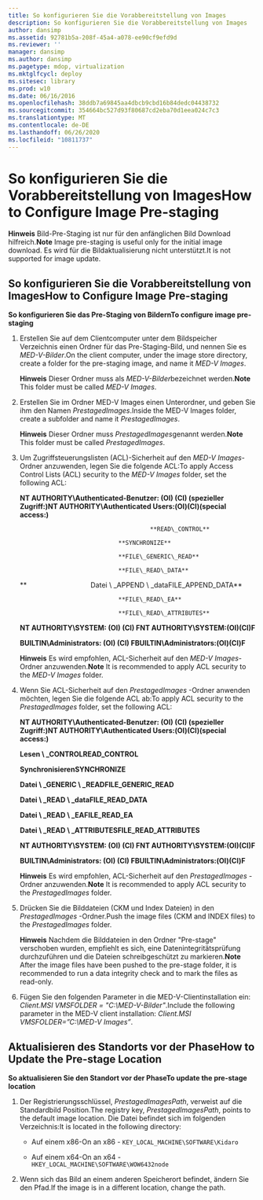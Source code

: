 ```yaml
---
title: So konfigurieren Sie die Vorabbereitstellung von Images
description: So konfigurieren Sie die Vorabbereitstellung von Images
author: dansimp
ms.assetid: 92781b5a-208f-45a4-a078-ee90cf9efd9d
ms.reviewer: ''
manager: dansimp
ms.author: dansimp
ms.pagetype: mdop, virtualization
ms.mktglfcycl: deploy
ms.sitesec: library
ms.prod: w10
ms.date: 06/16/2016
ms.openlocfilehash: 38ddb7a69845aa4dbcb9cbd16b84dedc04438732
ms.sourcegitcommit: 354664bc527d93f80687cd2eba70d1eea024c7c3
ms.translationtype: MT
ms.contentlocale: de-DE
ms.lasthandoff: 06/26/2020
ms.locfileid: "10811737"
---
```

# <span data-ttu-id="89658-103">So konfigurieren Sie die Vorabbereitstellung von Images</span><span class="sxs-lookup"><span data-stu-id="89658-103">How to Configure Image Pre-staging</span></span>


<span data-ttu-id="89658-104">**Hinweis**  Bild-Pre-Staging ist nur für den anfänglichen Bild Download hilfreich.</span><span class="sxs-lookup"><span data-stu-id="89658-104">**Note** Image pre-staging is useful only for the initial image download.</span></span> <span data-ttu-id="89658-105">Es wird für die Bildaktualisierung nicht unterstützt.</span><span class="sxs-lookup"><span data-stu-id="89658-105">It is not supported for image update.</span></span>

 

## <span data-ttu-id="89658-106">So konfigurieren Sie die Vorabbereitstellung von Images</span><span class="sxs-lookup"><span data-stu-id="89658-106">How to Configure Image Pre-staging</span></span>


**<span data-ttu-id="89658-107">So konfigurieren Sie das Pre-Staging von Bildern</span><span class="sxs-lookup"><span data-stu-id="89658-107">To configure image pre-staging</span></span>**

1.  <span data-ttu-id="89658-108">Erstellen Sie auf dem Clientcomputer unter dem Bildspeicher Verzeichnis einen Ordner für das Pre-Staging-Bild, und nennen Sie es *MED-V-Bilder*.</span><span class="sxs-lookup"><span data-stu-id="89658-108">On the client computer, under the image store directory, create a folder for the pre-staging image, and name it *MED-V Images*.</span></span>

    <span data-ttu-id="89658-109">**Hinweis**  Dieser Ordner muss als *MED-V-Bilder*bezeichnet werden.</span><span class="sxs-lookup"><span data-stu-id="89658-109">**Note** This folder must be called *MED-V Images*.</span></span>

     

2.  <span data-ttu-id="89658-110">Erstellen Sie im Ordner MED-V Images einen Unterordner, und geben Sie ihm den Namen *PrestagedImages*.</span><span class="sxs-lookup"><span data-stu-id="89658-110">Inside the MED-V Images folder, create a subfolder and name it *PrestagedImages*.</span></span>

    <span data-ttu-id="89658-111">**Hinweis**  Dieser Ordner muss *PrestagedImages*genannt werden.</span><span class="sxs-lookup"><span data-stu-id="89658-111">**Note** This folder must be called *PrestagedImages*.</span></span>

     

3.  <span data-ttu-id="89658-112">Um Zugriffsteuerungslisten (ACL)-Sicherheit auf den *MED-V Images-* Ordner anzuwenden, legen Sie die folgende ACL:</span><span class="sxs-lookup"><span data-stu-id="89658-112">To apply Access Control Lists (ACL) security to the *MED-V Images* folder, set the following ACL:</span></span>

    **<span data-ttu-id="89658-113">NT AUTHORITY\\Authenticated-Benutzer: (OI) (CI) (spezieller Zugriff:)</span><span class="sxs-lookup"><span data-stu-id="89658-113">NT AUTHORITY\\Authenticated Users:(OI)(CI)(special access:)</span></span>**

                                             **READ\_CONTROL**

                                    **SYNCHRONIZE**

                                    **FILE\_GENERIC\_READ**

                                    **FILE\_READ\_DATA**

    **                                 <span data-ttu-id="89658-114">Datei \ _APPEND \ _data</span><span class="sxs-lookup"><span data-stu-id="89658-114">FILE\_APPEND\_DATA</span></span>**

                                    **FILE\_READ\_EA**

                                    **FILE\_READ\_ATTRIBUTES**

    **<span data-ttu-id="89658-115">NT AUTHORITY\\SYSTEM: (OI) (CI) F</span><span class="sxs-lookup"><span data-stu-id="89658-115">NT AUTHORITY\\SYSTEM:(OI)(CI)F</span></span>**

    **<span data-ttu-id="89658-116">BUILTIN\\Administrators: (OI) (CI) F</span><span class="sxs-lookup"><span data-stu-id="89658-116">BUILTIN\\Administrators:(OI)(CI)F</span></span>**

    <span data-ttu-id="89658-117">**Hinweis**  Es wird empfohlen, ACL-Sicherheit auf den *MED-V Images-* Ordner anzuwenden.</span><span class="sxs-lookup"><span data-stu-id="89658-117">**Note** It is recommended to apply ACL security to the *MED-V Images* folder.</span></span>

     

4.  <span data-ttu-id="89658-118">Wenn Sie ACL-Sicherheit auf den *PrestagedImages* -Ordner anwenden möchten, legen Sie die folgende ACL ab:</span><span class="sxs-lookup"><span data-stu-id="89658-118">To apply ACL security to the *PrestagedImages* folder, set the following ACL:</span></span>

    **<span data-ttu-id="89658-119">NT AUTHORITY\\Authenticated-Benutzer: (OI) (CI) (spezieller Zugriff:)</span><span class="sxs-lookup"><span data-stu-id="89658-119">NT AUTHORITY\\Authenticated Users:(OI)(CI)(special access:)</span></span>**

    **<span data-ttu-id="89658-120">Lesen \ _CONTROL</span><span class="sxs-lookup"><span data-stu-id="89658-120">READ\_CONTROL</span></span>**

    **<span data-ttu-id="89658-121">Synchronisieren</span><span class="sxs-lookup"><span data-stu-id="89658-121">SYNCHRONIZE</span></span>**

    **<span data-ttu-id="89658-122">Datei \ _GENERIC \ _READ</span><span class="sxs-lookup"><span data-stu-id="89658-122">FILE\_GENERIC\_READ</span></span>**

    **<span data-ttu-id="89658-123">Datei \ _READ \ _data</span><span class="sxs-lookup"><span data-stu-id="89658-123">FILE\_READ\_DATA</span></span>**

    **<span data-ttu-id="89658-124">Datei \ _READ \ _EA</span><span class="sxs-lookup"><span data-stu-id="89658-124">FILE\_READ\_EA</span></span>**

    **<span data-ttu-id="89658-125">Datei \ _READ \ _ATTRIBUTES</span><span class="sxs-lookup"><span data-stu-id="89658-125">FILE\_READ\_ATTRIBUTES</span></span>**

    **<span data-ttu-id="89658-126">NT AUTHORITY\\SYSTEM: (OI) (CI) F</span><span class="sxs-lookup"><span data-stu-id="89658-126">NT AUTHORITY\\SYSTEM:(OI)(CI)F</span></span>**

    **<span data-ttu-id="89658-127">BUILTIN\\Administrators: (OI) (CI) F</span><span class="sxs-lookup"><span data-stu-id="89658-127">BUILTIN\\Administrators:(OI)(CI)F</span></span>**

    <span data-ttu-id="89658-128">**Hinweis**  Es wird empfohlen, ACL-Sicherheit auf den *PrestagedImages* -Ordner anzuwenden.</span><span class="sxs-lookup"><span data-stu-id="89658-128">**Note** It is recommended to apply ACL security to the *PrestagedImages* folder.</span></span>

     

5.  <span data-ttu-id="89658-129">Drücken Sie die Bilddateien (CKM und Index Dateien) in den *PrestagedImages* -Ordner.</span><span class="sxs-lookup"><span data-stu-id="89658-129">Push the image files (CKM and INDEX files) to the *PrestagedImages* folder.</span></span>

    <span data-ttu-id="89658-130">**Hinweis**  Nachdem die Bilddateien in den Ordner "Pre-stage" verschoben wurden, empfiehlt es sich, eine Datenintegritätsprüfung durchzuführen und die Dateien schreibgeschützt zu markieren.</span><span class="sxs-lookup"><span data-stu-id="89658-130">**Note** After the image files have been pushed to the pre-stage folder, it is recommended to run a data integrity check and to mark the files as read-only.</span></span>

     

6.  <span data-ttu-id="89658-131">Fügen Sie den folgenden Parameter in die MED-V-Clientinstallation ein: *Client.MSI VMSFOLDER = "C:\\MED-V-Bilder"*.</span><span class="sxs-lookup"><span data-stu-id="89658-131">Include the following parameter in the MED-V client installation: *Client.MSI VMSFOLDER=”C:\\MED-V Images”*.</span></span>

## <span data-ttu-id="89658-132">Aktualisieren des Standorts vor der Phase</span><span class="sxs-lookup"><span data-stu-id="89658-132">How to Update the Pre-stage Location</span></span>


**<span data-ttu-id="89658-133">So aktualisieren Sie den Standort vor der Phase</span><span class="sxs-lookup"><span data-stu-id="89658-133">To update the pre-stage location</span></span>**

1.  <span data-ttu-id="89658-134">Der Registrierungsschlüssel, *PrestagedImagesPath*, verweist auf die Standardbild Position.</span><span class="sxs-lookup"><span data-stu-id="89658-134">The registry key, *PrestagedImagesPath*, points to the default image location.</span></span> <span data-ttu-id="89658-135">Die Datei befindet sich im folgenden Verzeichnis:</span><span class="sxs-lookup"><span data-stu-id="89658-135">It is located in the following directory:</span></span>

    -   <span data-ttu-id="89658-136">Auf einem x86-</span><span class="sxs-lookup"><span data-stu-id="89658-136">On an x86 -</span></span> `KEY_LOCAL_MACHINE\SOFTWARE\Kidaro`

    -   <span data-ttu-id="89658-137">Auf einem x64-</span><span class="sxs-lookup"><span data-stu-id="89658-137">On an x64 -</span></span> `HKEY_LOCAL_MACHINE\SOFTWARE\WOW6432node`

2.  <span data-ttu-id="89658-138">Wenn sich das Bild an einem anderen Speicherort befindet, ändern Sie den Pfad.</span><span class="sxs-lookup"><span data-stu-id="89658-138">If the image is in a different location, change the path.</span></span>

 

 





